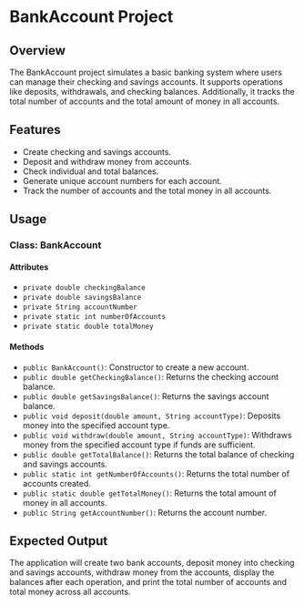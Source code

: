 # BankAccount Project

## Overview

The BankAccount project simulates a basic banking system where users can manage their checking and savings accounts. It supports operations like deposits, withdrawals, and checking balances. Additionally, it tracks the total number of accounts and the total amount of money in all accounts.

## Features

- Create checking and savings accounts.
- Deposit and withdraw money from accounts.
- Check individual and total balances.
- Generate unique account numbers for each account.
- Track the number of accounts and the total money in all accounts.

## Usage

### Class: BankAccount

#### Attributes

- `private double checkingBalance`
- `private double savingsBalance`
- `private String accountNumber`
- `private static int numberOfAccounts`
- `private static double totalMoney`

#### Methods

- `public BankAccount()`: Constructor to create a new account.
- `public double getCheckingBalance()`: Returns the checking account balance.
- `public double getSavingsBalance()`: Returns the savings account balance.
- `public void deposit(double amount, String accountType)`: Deposits money into the specified account type.
- `public void withdraw(double amount, String accountType)`: Withdraws money from the specified account type if funds are sufficient.
- `public double getTotalBalance()`: Returns the total balance of checking and savings accounts.
- `public static int getNumberOfAccounts()`: Returns the total number of accounts created.
- `public static double getTotalMoney()`: Returns the total amount of money in all accounts.
- `public String getAccountNumber()`: Returns the account number.

## Expected Output

The application will create two bank accounts, deposit money into checking and savings accounts, withdraw money from the accounts, display the balances after each operation, and print the total number of accounts and total money across all accounts.

